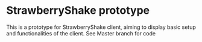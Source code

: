 # StrawberryShake prototype
This is a prototype for StrawberryShake client, aiming to display basic setup and functionalities of the client. See Master branch for code
